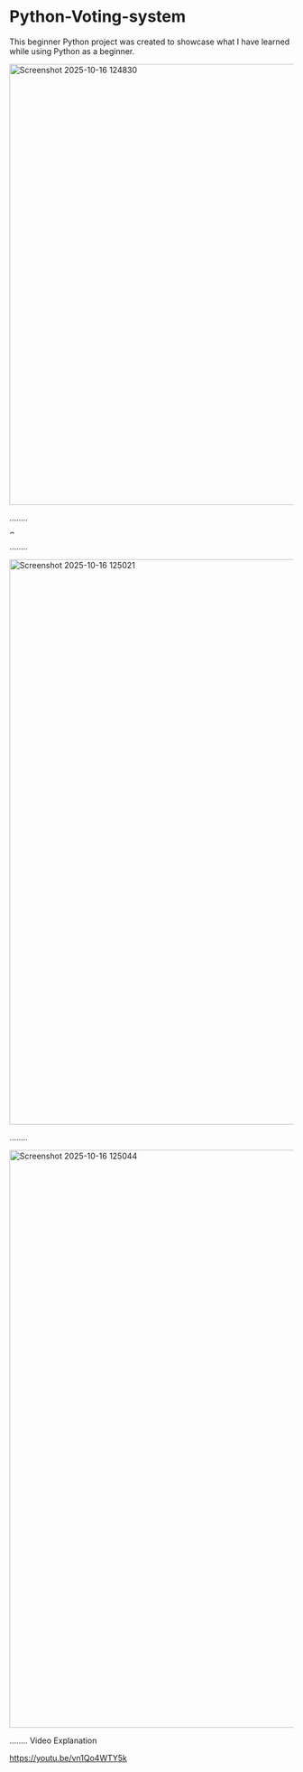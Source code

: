 # Python-Voting-system
This beginner Python project was created to showcase what I have learned while using Python as a beginner.


<img width="1265" height="781" alt="Screenshot 2025-10-16 124830" src="https://github.com/user-attachments/assets/7f18bb19-70a0-42c3-b0a2-556eec93c00a" />


........

<img width="16" height="6" alt="Screenshot 2025-10-16 124956" src="https://github.com/user-attachments/assets/74892af6-eb6d-4fb4-be43-096e9fba2fe2" />

........

<img width="697" height="1001" alt="Screenshot 2025-10-16 125021" src="https://github.com/user-attachments/assets/94c3cf12-32a1-46f2-8c53-dda0847c18a6" />

........

<img width="675" height="1023" alt="Screenshot 2025-10-16 125044" src="https://github.com/user-attachments/assets/b9feb109-6c4e-4457-b250-a2ac51655726" />

........
Video Explanation

https://youtu.be/vn1Qo4WTY5k
